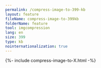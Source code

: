```yaml
---
permalink: /compress-image-to-399-kb
layout: feature
fileName: compress-image-to-399kb
folderName: feature
tool: imgcompression
lang: en
size: 399
type: kb
nointernationalization: true
---
```

{%- include compress-image-to-X.html -%}
      